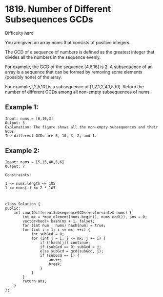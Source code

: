 # 1819. Number of Different Subsequences GCDs
Difficulty hard

You are given an array nums that consists of positive integers.

The GCD of a sequence of numbers is defined as the greatest integer that divides all the numbers in the sequence evenly.

For example, the GCD of the sequence [4,6,16] is 2.
A subsequence of an array is a sequence that can be formed by removing some elements (possibly none) of the array.

For example, [2,5,10] is a subsequence of [1,2,1,2,4,1,5,10].
Return the number of different GCDs among all non-empty subsequences of nums.


## Example 1:
```
Input: nums = [6,10,3]
Output: 5
Explanation: The figure shows all the non-empty subsequences and their GCDs.
The different GCDs are 6, 10, 3, 2, and 1.
```


## Example 2:
```
Input: nums = [5,15,40,5,6]
Output: 7
```


```
Constraints:

1 <= nums.length <= 105
1 <= nums[i] <= 2 * 105
```


#
```
class Solution {
public:
    int countDifferentSubsequenceGCDs(vector<int>& nums) {
        int mx = *max_element(nums.begin(), nums.end()), ans = 0;
        vector<bool> hash(mx + 1, false);
        for (int num : nums) hash[num] = true;
        for (int i = 1; i <= mx; ++i) {
            int subGcd = 0;
            for (int j = i; j <= mx; j += i) {
                if (!hash[j]) continue;
                if (subGcd == 0) subGcd = j;
                else subGcd = gcd(subGcd, j);
                if (subGcd == i) {
                    ans++;
                    break;
                }
            }
        }
        return ans;
    }
};
```